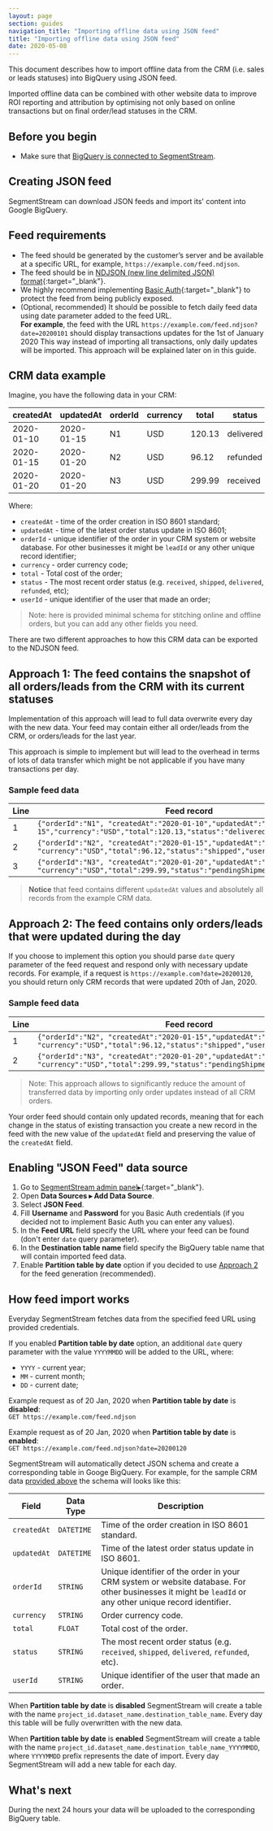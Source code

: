 ```yaml
---
layout: page
section: guides
navigation_title: "Importing offline data using JSON feed"
title: "Importing offline data using JSON feed"
date: 2020-05-08
---
```


This document describes how to import offline data from the CRM (i.e. sales or leads statuses) into BigQuery using JSON feed.

Imported offline data can be combined with other website data to improve ROI reporting and attribution by optimising not only based on online transactions but on final order/lead statuses in the CRM.

##  Before you begin
* Make sure that [BigQuery is connected to SegmentStream](/bigquery/connecting-bigquery).

## Creating JSON feed

SegmentStream can download JSON feeds and import its' content into Google BigQuery.

## Feed requirements
* The feed should be generated by the customer’s server and be available at a specific URL, for example, `https://example.com/feed.ndjson`.
* The feed should be in [NDJSON (new line delimited JSON) format](http://ndjson.org/){:target="_blank"}.
* We highly recommend implementing [Basic Auth](https://en.wikipedia.org/wiki/Basic_access_authentication){:target="_blank"} to protect the feed from being publicly exposed.
* (Optional, recommended) It should be possible to fetch daily feed data using date parameter added to the feed URL.<br/>
**For example**, the feed with the URL `https://example.com/feed.ndjson?date=20200101` should display transactions updates for the 1st of January 2020
This way instead of importing all transactions, only daily updates will be imported. This approach will be explained later on in this guide.

## CRM data example

Imagine, you have the following data in your CRM:

createdAt | updatedAt | orderId | currency | total | status  | userId
--- | --- | --- | --- | --- | --- | ---
2020-01-10| 2020-01-15 | N1 | USD | 120.13 | delivered | U1
2020-01-15| 2020-01-20 | N2 | USD | 96.12 | refunded | U2
2020-01-20| 2020-01-20 | N3 | USD | 299.99 | received | U3

Where:

* `createdAt` - time of the order creation in ISO 8601 standard;
* `updatedAt` - time of the latest order status update in ISO 8601;
* `orderId` - unique identifier of the order in your CRM system or website database. For other businesses it might be `leadId` or any other unique record identifier;
* `currency` - order currency code;
* `total` - Total cost of the order;
* `status` - The most recent order status (e.g. `received`, `shipped`, `delivered`, `refunded`, etc);
* `userId` - unique identifier of the user that made an order;

> Note: here is provided minimal schema for stitching online and offline orders, but you can add any other fields you need.

There are two different approaches to how this CRM data can be exported to the NDJSON feed.

##  Approach 1: The feed contains the snapshot of all orders/leads from the CRM with its current statuses
Implementation of this approach will lead to full data overwrite every day with the new data. Your feed may contain either all order/leads from the CRM, or orders/leads for the last year.

This approach is simple to implement but will lead to the overhead in terms of lots of data transfer which might be not applicable if you have many transactions per day.

### Sample feed data

Line|Feed record|
--- | --- |
1 | `{"orderId":"N1", "createdAt":"2020-01-10","updatedAt":"2020-01-15","currency":"USD","total":120.13,"status":"delivered","userId":"U1"}`
2 | `{"orderId":"N2", "createdAt":"2020-01-15","updatedAt":"2020-01-20", "currency":"USD","total":96.12,"status":"shipped","userId":"U2"}`
3| `{"orderId":"N3", "createdAt":"2020-01-20","updatedAt":"2020-01-20", "currency":"USD","total":299.99,"status":"pendingShipment","userId":"U3"}`

> **Notice** that feed contains different `updatedAt` values and absolutely all records from the example CRM data.

## Approach 2: The feed contains only orders/leads that were updated during the day

If you choose to implement this option you should parse `date` query parameter of the feed request and respond only with necessary update records. For example, if a request is `https://example.com?date=20200120`, you should return only CRM records that were updated 20th of Jan, 2020.

### Sample feed data

Line|Feed record|
--- | --- |
1 | `{"orderId":"N2", "createdAt":"2020-01-15","updatedAt":"2020-01-20", "currency":"USD","total":96.12,"status":"shipped","userId":"U2"}`
2| `{"orderId":"N3", "createdAt":"2020-01-20","updatedAt":"2020-01-20", "currency":"USD","total":299.99,"status":"pendingShipment","userId":"U3"}`

> Note: This approach allows to significantly reduce the amount of transferred data by importing only order updates instead of all CRM orders.

Your order feed should contain only updated records, meaning that for each change in the status of existing transaction you create a new record in the feed with the new value of the `updatedAt` field and preserving the value of the `createdAt` field.

## Enabling "JSON Feed" data source
1. Go to [SegmentStream admin panel▸](https://admin.segmentstream.com){:target="_blank"}.
2. Open **Data Sources ▸ Add Data Source**.
3. Select **JSON Feed**.
4. Fill **Username** and **Password** for you Basic Auth credentials (if you decided not to implement Basic Auth you can enter any values).
5. In the **Feed URL** field specify the URL where your feed can be found (don't enter `date` query parameter).
6. In the **Destination table name** field specify the BigQuery table name that will contain imported feed data.
7. Enable **Partition table by date** option if you decided to use [Approach 2](#approach-2:-the-feed-contains-only-orders/leads-that-were-updated-during-the-day) for the feed generation (recommended).

##  How feed import works

Everyday SegmentStream fetches data from the specified feed URL using provided credentials.

If you enabled **Partition table by date** option, an additional `date` query parameter with the value `YYYYMMDD` will be added to the URL, where:
* `YYYY` - current year;
* `MM` - current month;
* `DD` - current date;

Example request as of 20 Jan, 2020 when **Partition table by date** is **disabled**:<br/>
`GET https://example.com/feed.ndjson`

Example request as of 20 Jan, 2020 when **Partition table by date** is **enabled**:<br/>
`GET https://example.com/feed.ndjson?date=20200120`

SegmentStream will automatically detect JSON schema and create a corresponding table in Googe BigQuery. For example, for the sample CRM data [provided above](#crm-data-example) the schema will looks like this:

Field|Data Type|Description
--- | --- | --- |
`createdAt` | `DATETIME` | Time of the order creation in ISO 8601 standard.
`updatedAt` | `DATETIME` | Time of the latest order status update in ISO 8601.
`orderId` | `STRING` | Unique identifier of the order in your CRM system or website database. For other businesses it might be `leadId` or any other unique record identifier.
`currency` | `STRING` | Order currency code.
`total`  | `FLOAT` |  Total cost of the order.
`status`  | `STRING` | The most recent order status (e.g. `received`, `shipped`, `delivered`, `refunded`, etc).
`userId` | `STRING` | Unique identifier of the user that made an order.

When **Partition table by date** is **disabled** SegmentStream will create a table with the name `project_id.dataset_name.destination_table_name`. Every day this table will be fully overwritten with the new data.

When **Partition table by date** is **enabled** SegmentStream will create a table with the name `project_id.dataset_name.destination_table_name_YYYYMMDD`, where `YYYYMMDD` prefix represents the date of import. Every day SegmentStream will add a new table for each day.

## What's next

During the next 24 hours your data will be uploaded to the corresponding BigQuery table.